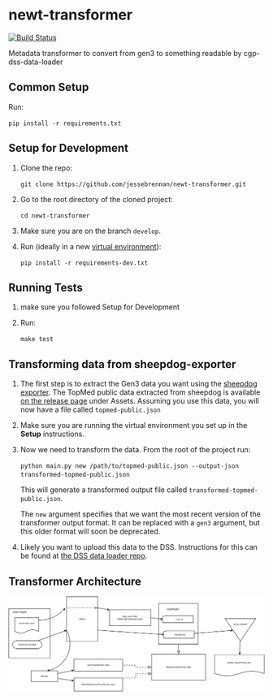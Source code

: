 # newt-transformer
[![Build Status](https://travis-ci.org/DataBiospere/newt-transformer.svg?branch=master)](https://travis-ci.org/DataBiosphere/newt-transformer)

Metadata transformer to convert from gen3 to something readable by 
cgp-dss-data-loader

## Common Setup
Run:

`pip install -r requirements.txt`

## Setup for Development
1. Clone the repo:

   `git clone https://github.com/jessebrennan/newt-transformer.git`

2. Go to the root directory of the cloned project:

   `cd newt-transformer`

3. Make sure you are on the branch `develop`.

4. Run (ideally in a new [virtual environment](https://docs.python.org/3/tutorial/venv.html)):

   `pip install -r requirements-dev.txt`

## Running Tests
1. make sure you followed Setup for Development

2. Run:

   `make test`

## Transforming data from sheepdog-exporter
1. The first step is to extract the Gen3 data you want using the
   [sheepdog exporter](https://github.com/david4096/sheepdog-exporter). The TopMed public data extracted
   from sheepdog is available [on the release page](https://github.com/david4096/sheepdog-exporter/releases/tag/0.3.1)
   under Assets. Assuming you use this data, you will now have a file called `topmed-public.json`

2. Make sure you are running the virtual environment you set up in the **Setup** instructions.

3. Now we need to transform the data. From the root of the project run:

   `python main.py new /path/to/topmed-public.json --output-json transformed-topmed-public.json`

   This will generate a transformed output file called `transformed-topmed-public.json`.

   The `new` argument specifies that we want the most recent version of the transformer output format.
   It can be replaced with a `gen3` argument, but this older format will soon be deprecated.

4. Likely you want to upload this data to the DSS. Instructions for this can be found  at
   [the DSS data loader repo](https://github.com/DataBiosphere/cgp-dss-data-loader).

## Transformer Architecture
<img src="diagrams/newt-architecture.svg"/>
